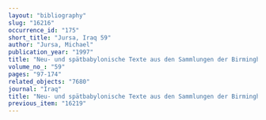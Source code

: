 ```yaml
---
layout: "bibliography"
slug: "16216"
occurrence_id: "175"
short_title: "Jursa, Iraq 59"
author: "Jursa, Michael"
publication_year: "1997"
title: "Neu- und spätbabylonische Texte aus den Sammlungen der Birmingham Museums and Art Gallery"
volume_no_: "59"
pages: "97-174"
related_objects: "7680"
journal: "Iraq"
title: "Neu- und spätbabylonische Texte aus den Sammlungen der Birmingham Museums and Art Gallery"
previous_item: "16219"
---
```

